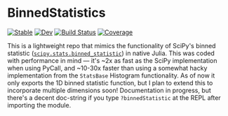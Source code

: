 # BinnedStatistics

[![Stable](https://img.shields.io/badge/docs-stable-blue.svg)](https://kirklong.github.io/BinnedStatistics.jl/stable)
[![Dev](https://img.shields.io/badge/docs-dev-blue.svg)](https://kirklong.github.io/BinnedStatistics.jl/dev)
[![Build Status](https://github.com/kirklong/BinnedStatistics.jl/actions/workflows/CI.yml/badge.svg?branch=main)](https://github.com/kirklong/BinnedStatistics.jl/actions/workflows/CI.yml?query=branch%3Amain)
[![Coverage](https://codecov.io/gh/kirklong/BinnedStatistics.jl/branch/main/graph/badge.svg)](https://codecov.io/gh/kirklong/BinnedStatistics.jl)


This is a lightweight repo that mimics the functionality of SciPy's binned statistic ([`scipy.stats.binned_statistic`](https://docs.scipy.org/doc/scipy/reference/generated/scipy.stats.binned_statistic.html#scipy.stats.binned_statistic)) in native Julia. This was coded with performance in mind &mdash; it's ~2x as fast as the SciPy implementation when using PyCall, and ~10-30x faster than using a somewhat hacky implementation from the `StatsBase` Histogram functionality. As of now it only exports the 1D binned statistic function, but I plan to extend this to incorporate multiple dimensions soon! Documentation in progress, but there's a decent doc-string if you type `?binnedStatistic` at the REPL after importing the module. 
